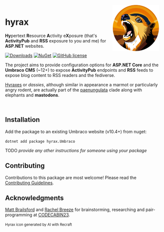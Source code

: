 <img src="./screaming-hyrax.svg" alt="A vector image of a screaming hyrax." align="right" width="30%" />

# hyrax

**Hy**pertext **R**esource **A**ctivity e**X**posure (that's **ActivityPub** and **RSS** exposure to you and me) for **ASP.NET** websites.

[![Downloads](https://img.shields.io/nuget/dt/hyrax.Umbraco?color=cc9900)](https://www.nuget.org/packages/hyrax.Umbraco/)
[![NuGet](https://img.shields.io/nuget/vpre/hyrax.Umbraco?color=0273B3)](https://www.nuget.org/packages/hyrax.Umbraco)
[![GitHub license](https://img.shields.io/github/license/glombek/hyrax?color=8AB803)](../LICENSE)

The project aims to provide configuration options for **ASP.NET Core** and the **Umbraco CMS** (~12+) to expose **ActivityPub** endpoints and **RSS** feeds to expose blog content to RSS readers and the fediverse.

[Hyraxes](https://en.wikipedia.org/wiki/Hyrax) or *dassies*, although similar in appearance a marmot or particularly angry rodent, are actually part of the [paenungulata](https://en.wikipedia.org/wiki/Paenungulata) clade along with elephants and **mastodons**.

<br clear="right"/>

## Installation

Add the package to an existing Umbraco website (v10.4+) from nuget:

`dotnet add package hyrax.Umbraco`

TODO *provide any other instructions for someone using your package*

## Contributing

Contributions to this package are most welcome! Please read the [Contributing Guidelines](.github/CONTRIBUTING.md).

## Acknowledgments

[Matt Brailsford](https://umbracocommunity.social/@matt) and [Rachel Breeze](https://geekdom.social/@rachelbreezedev) for brainstorming, researching and pair-programming at [CODECABIN23](https://joe.gl/ombek/blog/codecabin-23/).

<small>Hyrax icon generated by AI with Recraft</small>
